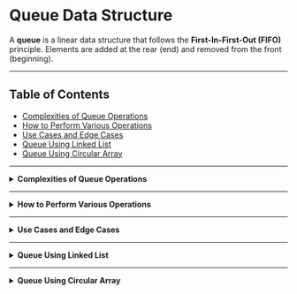 # Queue Data Structure

A **queue** is a linear data structure that follows the **First-In-First-Out (FIFO)** principle. Elements are added at the rear (end) and removed from the front (beginning).

---

## Table of Contents

- [Complexities of Queue Operations](#complexities-of-queue-operations)
- [How to Perform Various Operations](#how-to-perform-various-operations)
- [Use Cases and Edge Cases](#use-cases-and-edge-cases)
- [Queue Using Linked List](#queue-using-linked-list)
- [Queue Using Circular Array](#queue-using-circular-array)

---

<details>
<summary><strong>Complexities of Queue Operations</strong></summary>

| Operation     | Plain Array (shift) | Circular Array | Linked List |
|---------------|:-------------------:|:--------------:|:-----------:|
| Enqueue       |        O(1)*        | O(1)           | O(1)        |
| Dequeue       |        O(n)*        | O(1)           | O(1)        |
| Front/Peek    |        O(1)         | O(1)           | O(1)        |
| IsEmpty       |        O(1)         | O(1)           | O(1)        |
| IsFull        |        O(1)         | O(1)           | N/A         |

> \*Array with shifting: Enqueue is O(1) if space is available; Dequeue is O(n) due to shifting elements.

Only the dequeue operation with a plain array causes O(n) time complexity. Otherwise, everything else is in O(1).

</details>

---

<details>
<summary><strong>How to Perform Various Operations</strong></summary>

### Enqueue (Add Element)
- **Linked List:** Add at tail. So, `tail = newNode`
- **Circular Array:** Add at `rear/write` index, then advance it circularly.
- **Plain Array:** Add at next available index.

### Dequeue (Remove Element)
- **Linked List:** Remove from the head. So, `head = head.next`
- **Circular Array:** Remove from the `front/read` index, then advance it circularly.
- **Plain Array:** Remove from front, then shift all elements left (inefficient).

### Peek/Front
- Return element at `front/read` (array) or `head` (linked list).

### IsEmpty
- **Array:** `front(read index) == rear(write index)` (circular), or `size == 0`.
- **Linked List:** `head == null`.

### IsFull (for fixed-size array)
- **Circular Array:** `(rear + 1) % capacity == front`. (Where `rear` is the `write` index, and `front` is the `read` index.)

</details>

---

<details>
<summary><strong>Use Cases and Edge Cases</strong></summary>

### Use Cases

- **Task Scheduling:** Print queue, CPU scheduling.
- **BFS Traversal:** Graph/tree level order traversal.
- **Stream Buffers:** Data streaming.
- **Order Processing:** Customer service, ticketing.

### Edge Cases

- **Empty Queue:** Dequeue or peek returns error/null.
- **Full Queue (Array):** Enqueue fails or resizes.
- **Wrap Around (Circular Array):** Rear/front indices wrap to 0.
- **Single Element:** After one dequeue, queue becomes empty.

</details>

---

<details>
<summary><strong>Queue Using Linked List</strong></summary>

### Why Use a Tail Pointer?

- **Without Tail:** Enqueue is O(n) (traverse to end).
- **With Tail:** Enqueue is O(1) (directly attach to tail).

### Operations

- **Enqueue as `pushBack` (to the tail): O(1)** 
1. Create a new node.  
2. tail.next = newNode
3. tail = newNode

- **Dequeue as `topFront` + `popFront` (from the head): O(1)**  
head = head.next  


- **isEmpty: O(1)**  
head == null 


### What if we `dequeue` from the tail and `enqueue` to the head?

1. `Dequeue` from the tail means we want to change the `tail` every time we perform the `dequeue` operation. 
2. And what does it mean by changing the `tail`? 
3. Well, `Dequeue` means removing an item. So, we remove the current `tail` that points to the last item.
4. But then, we also have to ensure that once we remove the current `tail`, the old second-last item (which is now the new last item) becomes the new `tail`.
5. So, how do we ensure that the `tail` points to the old second-last item (now the new last item)? 
6. We have to travel until the next pointer of a node points to null, indicating the item whose next pointer points to null is the new last item that we can assign to `tail` now.
7. We have to do this because when we remove the last old item, we cannot move backward to the old second-last item directly without having the `prev` pointer.
8. Without `prev` pointer, it would take `O(n)` time complexity for each `dequeue` operation.
9. This is the reason `enqueue` is `pushBack` and `dequeue` is `topFront` + `popFront`.
10. Otherwise, we have to use a `Doubly Linked List` to maintain the `dequeue` operation in `O(1)` time.

</details>

---

<details>
<summary><strong>Queue Using Circular Array</strong></summary>

### Why Use a Circular Array instead of a Plain Array?

- The plain array causes a time complexity of each `dequeue` operation O(n) due to shifting (to fill the gap).
- The circular array does that in O(1) time complexity.

### Operations

- **Enqueue: O(1)**
1. If it is not full, the simple `add` operation on the circular array at the `write` index.
2. If it is full, throw the exception `IllegalStateException("The Queue is full!")`  

- **How do we check if the `Queue` is full?**  
```kotlin 
        isFull = (rear + 1) % capacity == front
``` 

- **Dequeue: O(1)**  
1. If it is not empty, return the element from the `read` index and advance the `read` index one step.
2. If it is empty, throw `EmptyStackException()` or a custom and dedicated exception.  

- **How do we check if the `Queue` is empty?**
```kotlin
         isEmpty = rear == front
```

- **isEmpty: O(1)**  
```kotlin 
         isEmpty = rear == front
```

</details>